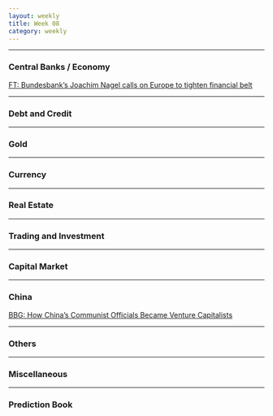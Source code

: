 ```yaml
---
layout: weekly
title: Week 08
category: weekly
---
```


---
### Central Banks / Economy

[FT: Bundesbank’s Joachim Nagel calls on Europe to tighten financial belt](
https://www.ft.com/content/141d166e-9f26-4932-a7eb-0d687a3a145c)

---
### Debt and Credit

---
### Gold

---
### Currency

---
### Real Estate

---
### Trading and Investment

---
### Capital Market

---
### China

[BBG: How China’s Communist Officials Became Venture Capitalists](
https://www.bloomberg.com/news/features/2022-02-06/where-is-china-investing-communist-leaders-are-becoming-venture-capitalists)



---
### Others

---
### Miscellaneous

---
### Prediction Book
